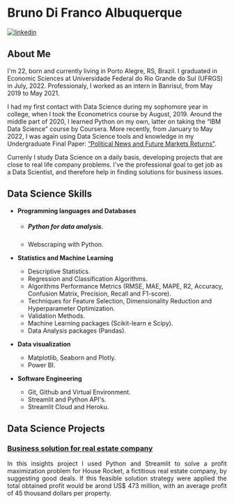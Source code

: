<!--
**brunodifranco/brunodifranco** is a ✨ _special_ ✨ repository because its `README.md` (this file) appears on your GitHub profile.

Here are some ideas to get you started:

- 🔭 I’m currently working on ...
- 🌱 I’m currently learning ...
- 👯 I’m looking to collaborate on ...
- 🤔 I’m looking for help with ...
- 💬 Ask me about ...
- 📫 How to reach me: ...
- 😄 Pronouns: ...
- ⚡ Fun fact: ...
-->

# Bruno Di Franco Albuquerque
[![linkedin](https://img.shields.io/badge/linkedin-0A66C2?style=for-the-badge&logo=linkedin&logoColor=white)](https://www.linkedin.com/in/BrunoDiFrancoAlbuquerque/)

## About Me
I'm 22, born and currently living in Porto Alegre, RS, Brazil. I graduated in Economic Sciences at Universidade Federal do Rio Grande do Sul (UFRGS) in July, 2022. Professionaly, I worked as an intern in Banrisul, from May 2019 to May 2021. 

I had my first contact with Data Science during my sophomore year in college, when I took the Econometrics course by August, 2019. Around the middle part of 2020, I learned Python on my own, latter on taking the “IBM Data Science” course by Coursera. More recently, from January to May 2022, I was again using Data Science tools and knowledge in my Undergraduate Final Paper: <a href="https://lume.ufrgs.br/handle/10183/238972">“Political News and Future Markets Returns”</a>.

Currenly I study Data Science on a daily basis, developing projects that are close to real life company problems. I've the professional goal to get job as a Data Scientist, and therefore help in finding solutions for business issues.

## Data Science Skills

 - **Programming languages and Databases**
    - ##### Python for data analysis.
    - Webscraping with Python.
  
 - **Statistics and Machine Learning**
    - Descriptive Statistics.
    - Regression and Classification Algorithms.
    - Algorithms Performance Metrics (RMSE, MAE, MAPE, R2, Accuracy, Confusion Matrix, Precision, Recall and F1-score).
    - Techniques for Feature Selection, Dimensionality Reduction and Hyperparameter Optimization.
    - Validation Methods.
    - Machine Learning packages (Scikit-learn e Scipy).
    - Data Analysis packages (Pandas).
    
 - **Data visualization**
    - Matplotlib, Seaborn and Plotly.
    - Power BI.
    
 - **Software Engineering**
    - Git, Github and Virtual Environment.
    - Streamlit and Python API's.
    - Streamlit Cloud and Heroku.





## Data Science Projects

### [**Business solution for real estate company**](https://github.com/brunodifranco/project-house-rocket-insights)

<p align="justify"> In this insights project I used Python and Streamlit to solve a profit maximization problem for House Rocket, a fictitious real estate company, by suggesting good deals. If this feasible solution strategy were applied the total obtained profit would be arond US$ 473 million, with an average profit of 45 thousand dollars per property. </p>

